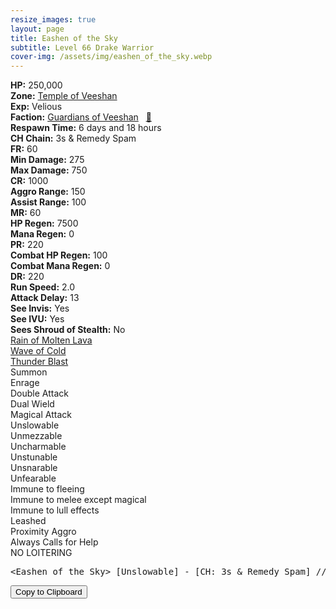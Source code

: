 ```yaml
---
resize_images: true
layout: page
title: Eashen of the Sky
subtitle: Level 66 Drake Warrior
cover-img: /assets/img/eashen_of_the_sky.webp
---
```


<div class="info-section">
<div class="info-item"><strong>HP:</strong> 250,000</div>
<div class="info-item"><strong>Zone:</strong> <a href="https://www.pqdi.cc/zone/124" target="_blank">Temple of Veeshan</a></div>
<div class="info-item"><strong>Exp:</strong> Velious</div>
<div class="info-item"><strong>Faction:</strong> <a href="https://www.pqdi.cc/faction/467" target="_blank">Guardians of Veeshan</a>&nbsp;&nbsp;&nbsp;<a href="https://www.pqdi.cc/npc/124017" target="_blank" title="View NPC on PQDI">🔗</a></div>
</div>

<div class="info-lockout">
<div class="info-lockoutitem"><strong>Respawn Time:</strong> 6 days and 18 hours</div>
<div class="info-lockoutitem"><strong>CH Chain:</strong> 3s & Remedy Spam</div>
</div>

<div class="stats-grid">
<div class="stats-row">
<div class="stats-cell"><strong>FR:</strong> 60</div>
<div class="stats-cell"><strong>Min Damage:</strong> 275</div>
<div class="stats-cell"><strong>Max Damage:</strong> 750</div>
</div>
<div class="stats-row">
<div class="stats-cell"><strong>CR:</strong> 1000</div>
<div class="stats-cell"><strong>Aggro Range:</strong> 150</div>
<div class="stats-cell"><strong>Assist Range:</strong> 100</div>
</div>
<div class="stats-row">
<div class="stats-cell"><strong>MR:</strong> 60</div>
<div class="stats-cell"><strong>HP Regen:</strong> 7500</div>
<div class="stats-cell"><strong>Mana Regen:</strong> 0</div>
</div>
<div class="stats-row">
<div class="stats-cell"><strong>PR:</strong> 220</div>
<div class="stats-cell"><strong>Combat HP Regen:</strong> 100</div>
<div class="stats-cell"><strong>Combat Mana Regen:</strong> 0</div>
</div>
<div class="stats-row">
<div class="stats-cell"><strong>DR:</strong> 220</div>
<div class="stats-cell"><strong>Run Speed:</strong> 2.0</div>
<div class="stats-cell"><strong>Attack Delay:</strong> 13</div>
</div>
<div class="stats-row">
<div class="stats-cell"><strong>See Invis:</strong> Yes</div>
<div class="stats-cell"><strong>See IVU:</strong> Yes</div>
<div class="stats-cell"><strong>Sees Shroud of Stealth:</strong> No</div>
</div>
</div>

<div class="spell-grid">
<div class="spell-cell"><a href="https://www.pqdi.cc/spell/1488" target="_blank">Rain of Molten Lava</a></div>
<div class="spell-cell"><a href="https://www.pqdi.cc/spell/1489" target="_blank">Wave of Cold</a></div>
<div class="spell-cell"><a href="https://www.pqdi.cc/spell/1492" target="_blank">Thunder Blast</a></div>
</div>

<div class="ability-grid">
<div class="ability-cell">Summon</div>
<div class="ability-cell">Enrage</div>
<div class="ability-cell">Double Attack</div>
<div class="ability-cell">Dual Wield</div>
<div class="ability-cell">Magical Attack</div>
<div class="ability-cell">Unslowable</div>
<div class="ability-cell">Unmezzable</div>
<div class="ability-cell">Uncharmable</div>
<div class="ability-cell">Unstunable</div>
<div class="ability-cell">Unsnarable</div>
<div class="ability-cell">Unfearable</div>
<div class="ability-cell">Immune to fleeing</div>
<div class="ability-cell">Immune to melee except magical</div>
<div class="ability-cell">Immune to lull effects</div>
<div class="ability-cell">Leashed</div>
<div class="ability-cell">Proximity Aggro</div>
<div class="ability-cell">Always Calls for Help</div>
<div class="ability-cell">NO LOITERING</div>
</div>

<div class="copy-text-container"><pre class="copy-text-content" id="copy-box">&lt;Eashen of the Sky&gt; [Unslowable] - [CH: 3s & Remedy Spam] // Rain of Molten Lava (PBAOE, 250 rng, FR, -100 check, 12s CD): 300 dmg // Wave of Cold (PBAOE, 200 rng, CR, 0 check, 12s CD): 350 dmg</pre><button class="copy-button" onclick="copyText('copy-box')">Copy to Clipboard</button></div>

